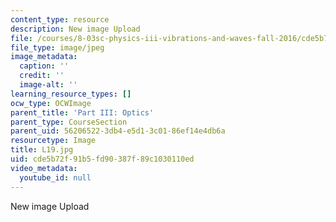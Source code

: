 ```yaml
---
content_type: resource
description: New image Upload
file: /courses/8-03sc-physics-iii-vibrations-and-waves-fall-2016/cde5b72f91b5fd90387f89c1030110ed_L19.jpg
file_type: image/jpeg
image_metadata:
  caption: ''
  credit: ''
  image-alt: ''
learning_resource_types: []
ocw_type: OCWImage
parent_title: 'Part III: Optics'
parent_type: CourseSection
parent_uid: 56206522-3db4-e5d1-3c01-86ef14e4db6a
resourcetype: Image
title: L19.jpg
uid: cde5b72f-91b5-fd90-387f-89c1030110ed
video_metadata:
  youtube_id: null
---
```

New image Upload

